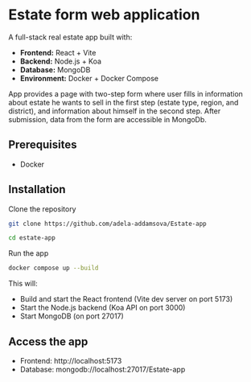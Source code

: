 # Estate form web application
A full-stack real estate app built with:
 - __Frontend:__ React + Vite
 - __Backend:__ Node.js + Koa
 - __Database:__ MongoDB
 - __Environment:__ Docker + Docker Compose

App provides a page with two-step form where user fills in information about estate he wants to sell in the first step (estate type, region, and district), and information about himself in the second step. After submission, data from the form are accessible in MongoDb.

## Prerequisites
 - Docker
 
## Installation
Clone the repository 
```bash
git clone https://github.com/adela-addamsova/Estate-app
```
```bash
cd estate-app
```

Run the app
```bash
docker compose up --build
```
This will:
- Build and start the React frontend (Vite dev server on port 5173)
- Start the Node.js backend (Koa API on port 3000)
- Start MongoDB (on port 27017)


## Access the app 
- Frontend: http://localhost:5173
- Database: mongodb://localhost:27017/Estate-app
